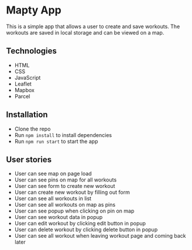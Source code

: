 # Mapty App
This is a simple app that allows a user to create and save workouts. The workouts are saved in local storage and can be viewed on a map.

## Technologies
- HTML
- CSS
- JavaScript
- Leaflet
- Mapbox
- Parcel

## Installation

- Clone the repo
- Run `npm install` to install dependencies
- Run `npm run start` to start the app

## User stories

- User can see map on page load
- User can see pins on map for all workouts
- User can see form to create new workout
- User can create new workout by filling out form
- User can see all workouts in list
- User can see all workouts on map as pins
- User can see popup when clicking on pin on map
- User can see workout data in popup
- User can edit workout by clicking edit button in popup
- User can delete workout by clicking delete button in popup
- User can see all workout when leaving workout page and coming back later
